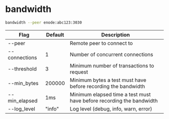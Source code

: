 # bandwidth

```bash
bandwidth --peer enode:abc123:3030
```

| Flag | Default | Description |
|------|---------|-------------|
| --peer | | Remote peer to connect to |
| --connections | 1 | Number of concurrent connections |
| --threshold | 3 | Minimum number of transactions to request |
| --min_bytes | 200000 | Minimum bytes a test must have before recording the bandwidth |
| --min_elapsed | 1ms | Minimum elapsed time a test must have before recording the bandwidth |
| --log_level | "info" | Log level (debug, info, warn, error) |
